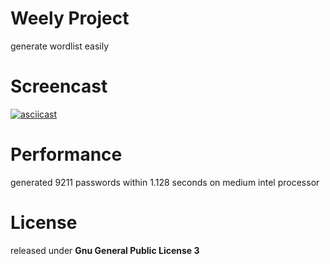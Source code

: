 # Weely Project
generate wordlist easily

# Screencast
[![asciicast](https://asciinema.org/a/YPXuMdhnItCj5n9mBsNWJ4o1V.png)](https://asciinema.org/a/YPXuMdhnItCj5n9mBsNWJ4o1V)

# Performance
generated 9211 passwords within 1.128 seconds on medium intel processor

# License
released under **Gnu General Public License 3**
